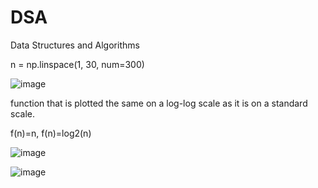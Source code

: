 # DSA
Data Structures and Algorithms

n = np.linspace(1, 30, num=300)

![image](https://github.com/BuildThingsWithPKR/DSA/assets/157862225/1d83a4a1-45b6-4eb8-a362-2d268fdf1e8f)


function that is plotted the same on a log-log scale as it is on a standard
scale.


f(n)=n, f(n)=log2(n)

![image](https://github.com/BuildThingsWithPKR/DSA/assets/157862225/76ba7f71-8a24-497d-923d-8581f97fe02a)


![image](https://github.com/BuildThingsWithPKR/DSA/assets/157862225/1e206aff-feb5-4f56-aa8b-8e1bc87ac34b)

